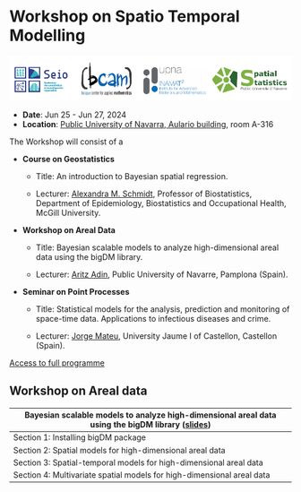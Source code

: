 # Workshop on Spatio Temporal Modelling

![](img/Logos.png)

- **Date**: Jun 25 - Jun 27, 2024
- **Location**: [Public University of Navarra, Aulario
  building](https://www.google.com/maps/place/Aulario+UPNA+-+NUP+Ikasgelategiak/@42.8016298,-1.6396925,16z/data=!4m6!3m5!1s0xd5093b32f073a5f:0x11d48325aebca284!8m2!3d42.8004872!4d-1.6367383!16s%2Fg%2F11bx55hcgs?entry=tts),
  room A-316

The Workshop will consist of a

- **Course on Geostatistics**

  - Title: An introduction to Bayesian spatial regression.

  - Lecturer: [Alexandra M.
    Schmidt](http://alex-schmidt.research.mcgill.ca/), Professor of
    Biostatistics, Department of Epidemiology, Biostatistics and
    Occupational Health, McGill University.

- **Workshop on Areal Data**

  - Title: Bayesian scalable models to analyze high-dimensional areal
    data using the bigDM library.

  - Lecturer: [Aritz Adin](https://github.com/aritz-adin), Public
    University of Navarre, Pamplona (Spain).

- **Seminar on Point Processes**

  - Title: Statistical models for the analysis, prediction and
    monitoring of space-time data. Applications to infectious diseases
    and crime.

  - Lecturer: [Jorge Mateu](https://www3.uji.es/~mateu/), University
    Jaume I of Castellon, Castellon (Spain).

[Access to full
programme](https://www2.unavarra.es/gesadj/inst_inamat/archivos-pdf/Program_STWorkshop_Pamplona.pdf)

## Workshop on Areal data

| Bayesian scalable models to analyze high-dimensional areal data using the bigDM library ([slides](./Workshop_ArealData.pdf)) |
|------------------------------------------------------------------------------------------------------------------------------|
| Section 1: Installing bigDM package                                                                                          |
| Section 2: Spatial models for high-dimensional areal data                                                                    |
| Section 3: Spatial-temporal models for high-dimensional areal data                                                           |
| Section 4: Multivariate spatial models for high-dimensional areal data                                                       |
